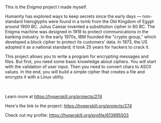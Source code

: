 This is the *Enigma* project I made myself.


<div>
<p>Humanity has explored ways to keep secrets since the early days — non-standard hieroglyphs were found in a tomb from the Old Kingdom of Egypt around 1900 BC. Julius Caesar invented a substitution cipher in 60 BC. The Enigma machine was designed in 1918 to protect communications in the banking industry. In the early 1970s, IBM founded the "crypto group," which developed a block cipher to protect its customers' data. In 1973, the US adopted it as a national standard; it took 25 years for hackers to crack it.</p>

<p>This project allows you to write a program for encrypting messages and files. But first, you need some basic knowledge about ciphers. You will start with the validation of user input. Then you need to convert chars to ASCII values. In the end, you will build a simple cipher that creates a file and encrypts it with a Linux utility.</p>
</div><br/><br/>Learn more at <a href="https://hyperskill.org/projects/274?utm_source=ide&utm_medium=ide&utm_campaign=ide&utm_content=project-card">https://hyperskill.org/projects/274</a>

Here's the link to the project: https://hyperskill.org/projects/274

Check out my profile: https://hyperskill.org/profile/613995503
